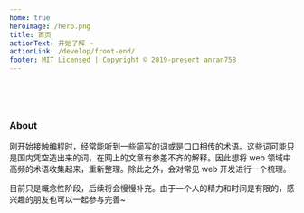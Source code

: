 ```yaml
---
home: true
heroImage: /hero.png
title: 首页
actionText: 开始了解 →
actionLink: /develop/front-end/
footer: MIT Licensed | Copyright © 2019-present anran758
---
```


<h3 style="padding-top: 60px;">About</h3>

刚开始接触编程时，经常能听到一些简写的词或是口口相传的术语。这些词可能只是国内凭空造出来的词，在网上的文章有参差不齐的解释。因此想将 web 领域中高频的术语收集起来，重新整理。除此之外，会对常见 web 开发进行一个梳理。

目前只是概念性阶段，后续将会慢慢补充。由于一个人的精力和时间是有限的，感兴趣的朋友也可以一起参与完善~
